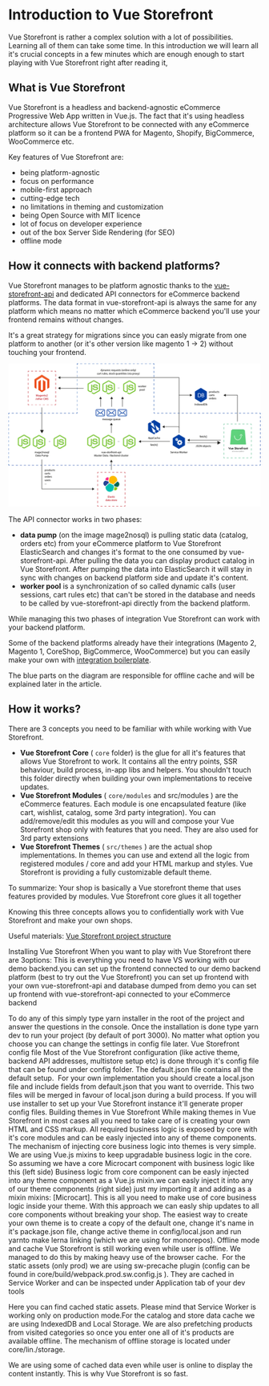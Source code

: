 # Introduction to Vue Storefront
Vue Storefront is rather a complex solution with a lot of possibilities. Learning all of them can take some time. In this introduction we will learn all it's crucial concepts in a few minutes which are enough enough to start playing with Vue Storefront right after reading it,

## What is Vue Storefront
Vue Storefront is a headless and backend-agnostic eCommerce Progressive Web App written in Vue.js. The fact that it's using headless architecture allows Vue Storefront to be connected with any eCommerce platform so it can be a frontend PWA for Magento, Shopify, BigCommerce, WooCommerce etc.

Key features of Vue Storefront are:
- being platform-agnostic
- focus on performance
- mobile-first approach
- cutting-edge tech
- no limitations in theming and customization
- being Open Source with MIT licence
- lot of focus on developer experience
- out of the box Server Side Rendering (for SEO)
- offline mode

## How it connects with backend platforms?
Vue Storefront manages to be platform agnostic thanks to the [vue-storefront-api](https://github.com/DivanteLtd/vue-storefront-api) and dedicated API connectors for eCommerce backend platforms. The data format in vue-storefront-api is always the same for any platform which means no matter which eCommerce backend you'll use your frontend remains without changes.

It's a great strategy for migrations since you can easly migrate from one platform to another (or it's other version like magento 1 -> 2) without touching your frontend.

![Architecture diagram](https://github.com/DivanteLtd/vue-storefront/blob/master/docs/.vuepress/public/GitHub-Architecture-VS.png)

The API connector works in two phases:
- **data pump** (on the image mage2nosql) is pulling static data (catalog, orders etc) from your eCommerce platform to Vue Storefront ElasticSearch and changes it's format to the one consumed by vue-storefront-api. After pulling the data you can display product catalog in Vue Storefront. After pumping the data into ElasticSearch it will stay in sync with changes on backend platform side and update it's content.
- **worker pool** is a synchronization of so called dynamic calls (user sessions, cart rules etc) that can't be stored in the database and needs to be called by vue-storefront-api directly from the backend platform.

While managing this two phases of integration Vue Storefront can work with your backend platform. 

Some of the backend platforms already have their integrations (Magento 2, Magento 1, CoreShop, BigCommerce, WooCommerce) but you can easily make your own with [integration boilerplate](https://github.com/DivanteLtd/bigcommerce2vuestorefront
).

The blue parts on the diagram are responsible for offline cache and will be explained later in the article.

## How it works?

There are 3 concepts you need to be familiar with while working with Vue Storefront.
- **Vue Storefront Core** ( `core` folder) is the glue for all it's features that allows Vue Storefront to work. It contains all the entry points, SSR behaviour, build process, in-app libs and helpers. You shouldn't touch this folder directly when building your own implementations to receive updates.
- **Vue Storefront Modules** ( `core/modules` and src/modules ) are the eCommerce features. Each module is one encapsulated feature (like cart, wishlist, catalog, some 3rd party integration). You can add/remove/edit this modules as you will and compose your Vue Storefront shop only with features that you need. They are also used for 3rd party extensions
- **Vue Storefront Themes** ( `src/themes` ) are the actual shop implementations. In themes you can use and extend all the logic from registered modules / core and add your HTML markup and styles. Vue Storefront is providing a fully customizable default theme.

To summarize: Your shop is basically a Vue storefront theme that uses features provided by modules. Vue Storefront core glues it all together

Knowing this three concepts allows you to confidentially work with Vue Storefront and make your own shops.

Useful materials: [Vue Storefront project structure](https://docs.vuestorefront.io/guide/basics/project-structure.html)

Installing Vue Storefront
When you want to play with Vue Storefront there are 3options:
This is everything you need to have VS working with our demo backend.you can set up the frontend connected to our demo backend platform (best to try out the Vue Storefront)
you can set up frontend with your own vue-storefront-api and database dumped from demo
you can set up frontend with vue-storefront-api connected to your eCommerce backend

To do any of this simply type yarn installer in the root of the project and answer the questions in the console. Once the installation is done type yarn dev to run your project (by default of port 3000). No matter what option you choose you can change the settings in config file later.
Vue Storefront config file
Most of the Vue Storefront configuration (like active theme, backend API addresses, multistore setup etc) is done through it's config file that can be found under config folder. The default.json file contains all the default setup. 
For your own implementation you should create a local.json file and include fields from default.json that you want to override. This two files will be merged in favour of local.json during a build process. If you will use installer to set up your Vue Storefront instance it'll generate proper config files.
Building themes in Vue Storefront
While making themes in Vue Storefront in most cases all you need to take care of is creating your own HTML and CSS markup. All required business logic is exposed by core with it's core modules and can be easly injected into any of theme components.
The mechanism of injecting core business logic into themes is very simple. We are using Vue.js mixins to keep upgradable business logic in the core. So assuming we have a core Microcart component with business logic like this (left side)
Business logic from core component can be easly injected into any theme component as a Vue.js mixin.we can easly inject it into any of our theme components (right side) just my importing it and adding as a mixin mixins: [Microcart]. This is all you need to make use of core business logic inside your theme. With this approach we can easly ship updates to all core components without breaking your shop.
The easiest way to create your own theme is to create a copy of the default one, change it's name in it's package.json file, change active theme in config/local.json and run yarnto make lerna linking (which we are using for monorepos).
Offline mode and cache
Vue Storefront is still working even while user is offline. We managed to do this by making heavy use of the browser cache. 
For the static assets (only prod) we are using sw-precache plugin (config can be found in core/build/webpack.prod.sw.config.js ). They are cached in Service Worker and can be inspected under Application tab of your dev tools

Here you can find cached static assets. Please mind that Service Worker is working only on production mode.For the catalog and store data cache we are using IndexedDB and Local Storage. We are also prefetching products from visited categories so once you enter one all of it's products are available offline. The mechanism of offline storage is located under core/lin./storage.

We are using some of cached data even while user is online to display the content instantly. This is why Vue Storefront is so fast.

